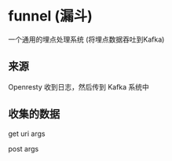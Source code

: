 # funnel (漏斗)

一个通用的埋点处理系统 (将埋点数据吞吐到Kafka)

## 来源

Openresty 收到日志，然后传到 Kafka 系统中

## 收集的数据

get uri args

post args

